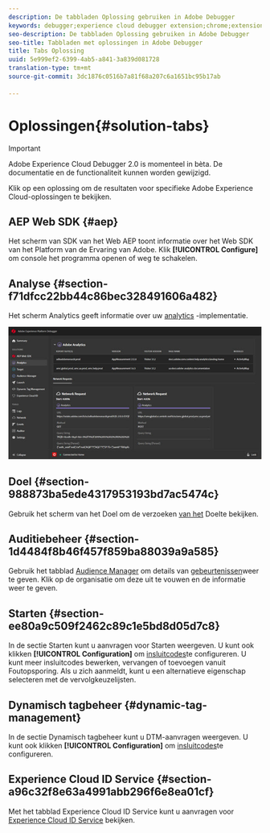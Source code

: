 ```yaml
---
description: De tabbladen Oplossing gebruiken in Adobe Debugger
keywords: debugger;experience cloud debugger extension;chrome;extension;summary;clear;requests;solutions;solution;information;analytics;target;audience manager;media optimizer;amo;id service
seo-description: De tabbladen Oplossing gebruiken in Adobe Debugger
seo-title: Tabbladen met oplossingen in Adobe Debugger
title: Tabs Oplossing
uuid: 5e999ef2-6399-4ab5-a841-3a839d081728
translation-type: tm+mt
source-git-commit: 3dc1876c0516b7a81f68a207c6a1651bc95b17ab

---
```



# Oplossingen{#solution-tabs}

>[!IMPORTANT]
>
>Adobe Experience Cloud Debugger 2.0 is momenteel in bèta. De documentatie en de functionaliteit kunnen worden gewijzigd.

Klik op een oplossing om de resultaten voor specifieke Adobe Experience Cloud-oplossingen te bekijken.

## AEP Web SDK {#aep}

Het scherm van SDK van het Web AEP toont informatie over het Web SDK van het Platform van de Ervaring van Adobe. Klik **[!UICONTROL Configure]** om console het programma openen of weg te schakelen.

## Analyse {#section-f71dfcc22bb44c86bec328491606a482}

Het scherm Analytics geeft informatie over uw [analytics](https://docs.adobe.com/content/help/en/analytics/landing/home.html) -implementatie.

![](assets/analytics.jpg)

## Doel {#section-988873ba5ede4317953193bd7ac5474c}

Gebruik het scherm van het Doel om de verzoeken [van het](https://docs.adobe.com/content/help/en/target/using/target-home.html) Doel<!-- or [Mbox Trace](https://docs.adobe.com/content/help/en/target/using/activities/troubleshoot-activities/content-trouble.html) response details-->te bekijken.

## Auditiebeheer {#section-1d4484f8b46f457f859ba88039a9a585}

Gebruik het tabblad [Audience Manager](https://docs.adobe.com/content/help/en/audience-manager/user-guide/aam-home.html) om details van [gebeurtenissen](https://docs.adobe.com/content/help/en/audience-manager/user-guide/api-and-sdk-code/dcs/dcs-event-calls/dcs-event-calls.html)weer te geven. Klik op de organisatie om deze uit te vouwen en de informatie weer te geven.

## Starten {#section-ee80a9c509f2462c89c1e5bd8d05d7c8}

In de sectie Starten kunt u aanvragen voor Starten weergeven. U kunt ook klikken **[!UICONTROL Configuration]** om [insluitcodes](https://docs.adobe.com/content/help/en/launch/using/reference/upgrade/link-dtm-embed-code.html)te configureren. U kunt meer insluitcodes bewerken, vervangen of toevoegen vanuit Foutopsporing. Als u zich aanmeldt, kunt u een alternatieve eigenschap selecteren met de vervolgkeuzelijsten.

## Dynamisch tagbeheer {#dynamic-tag-management}

In de sectie Dynamisch tagbeheer kunt u DTM-aanvragen weergeven. U kunt ook klikken **[!UICONTROL Configuration]** om [insluitcodes](https://docs.adobe.com/content/help/en/dtm/using/client-side/code.html)te configureren.

## Experience Cloud ID Service {#section-a96c32f8e63a4991abb296f6e8ea01cf}

Met het tabblad Experience Cloud ID Service kunt u aanvragen voor [Experience Cloud ID Service](https://docs.adobe.com/content/help/en/id-service/using/home.html) bekijken.